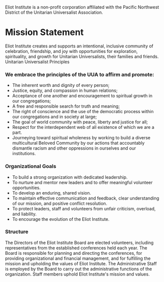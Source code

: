 Eliot Institute is a non-profit corporation affiliated with the Pacific Northwest District of the Unitarian Universalist Association.

# Mission Statement

Eliot Institute creates and supports an intentional, inclusive community of celebration, friendship, and joy with opportunities for exploration, spirituality, and growth for Unitarian Universalists, their families and friends.
Unitarian Universalist Principles            

### We embrace the principles of the UUA to affirm and promote:

- The inherent worth and dignity of every person;
- Justice, equity, and compassion in human relations;
- Acceptance of one another and encouragement to spiritual growth in our congregations;
- A free and responsible search for truth and meaning;
- The right of conscience and the use of the democratic process within our congregations and in society at large;
- The goal of world community with peace, liberty and justice for all;
- Respect for the interdependent web of all existence of which we are a part.
- Journeying toward spiritual wholeness by working to build a diverse multicultural Beloved Community by our actions that accountably dismantle racism and other oppressions in ourselves and our institutions.

### Organizational Goals

- To build a strong organization with dedicated leadership.
- To nurture and mentor new leaders and to offer meaningful volunteer opportunities.
- To develop an enduring, shared vision.
- To maintain effective communication and feedback, clear understanding of our mission, and positive conflict resolution.
- To protect leaders, staff and volunteers from unfair criticism, overload, and liability.
- To encourage the evolution of the Eliot Institute.

### Structure

The Directors of the Eliot Institute Board are elected volunteers, including representatives from the established conferences held each year. The Board is responsible for planning and directing the conferences, for providing organizational and financial management, and for fulfilling the mission and upholding the values of Eliot Institute. The Administrative Staff is employed by the Board to carry out the administrative functions of the organization. Staff members uphold Eliot Institute's mission and values.
